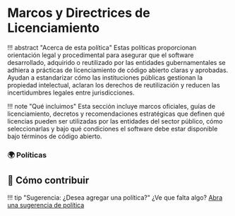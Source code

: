 # Marcos y Directrices de Licenciamiento

!!! abstract "Acerca de esta política"
      Estas políticas proporcionan orientación legal y procedimental para asegurar que el software desarrollado, adquirido o reutilizado por las entidades gubernamentales se adhiera a prácticas de licenciamiento de código abierto claras y aprobadas. Ayudan a estandarizar cómo las instituciones públicas gestionan la propiedad intelectual, aclaran los derechos de reutilización y reducen las incertidumbres legales entre jurisdicciones.
  
!!! note "Qué incluimos"
      Esta sección incluye marcos oficiales, guías de licenciamiento, decretos y recomendaciones estratégicas que definen qué licencias pueden ser utilizadas por las entidades del sector público, cómo seleccionarlas y bajo qué condiciones el software debe estar disponible bajo términos de código abierto.

      
### 🌍 Políticas

## 🤝 Cómo contribuir

!!! tip "Sugerencia: ¿Desea agregar una política?"
 	 ¿Ve que falta algo? [Abra una sugerencia de política](https://github.com/EL-BID/OSS_policies/issues/new?template=policy-suggestion.yml)